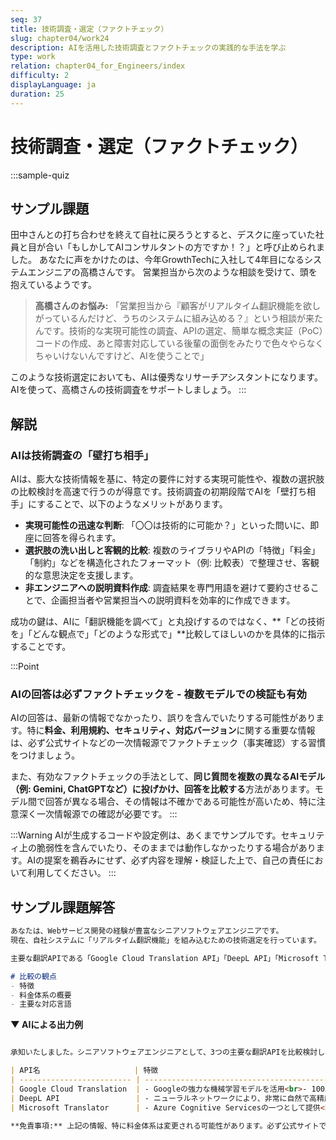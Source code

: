 ```yaml
---
seq: 37
title: 技術調査・選定（ファクトチェック）
slug: chapter04/work24
description: AIを活用した技術調査とファクトチェックの実践的な手法を学ぶ
type: work
relation: chapter04_for_Engineers/index
difficulty: 2
displayLanguage: ja
duration: 25
---
```


# 技術調査・選定（ファクトチェック）

:::sample-quiz
## サンプル課題

田中さんとの打ち合わせを終えて自社に戻ろうとすると、デスクに座っていた社員と目が合い「もしかしてAIコンサルタントの方ですか！？」と呼び止められました。
あなたに声をかけたのは、今年GrowthTechに入社して4年目になるシステムエンジニアの高橋さんです。
営業担当から次のような相談を受けて、頭を抱えているようです。

> **高橋さんのお悩み:**
> 「営業担当から『顧客がリアルタイム翻訳機能を欲しがっているんだけど、うちのシステムに組み込める？』という相談が来たんです。技術的な実現可能性の調査、APIの選定、簡単な概念実証（PoC）コードの作成、あと障害対応している後輩の面倒をみたりで色々やらなくちゃいけないんですけど、AIを使うことで」

このような技術選定においても、AIは優秀なリサーチアシスタントになります。AIを使って、高橋さんの技術調査をサポートしましょう。
:::

## 解説

### AIは技術調査の「壁打ち相手」

AIは、膨大な技術情報を基に、特定の要件に対する実現可能性や、複数の選択肢の比較検討を高速で行うのが得意です。技術調査の初期段階でAIを「壁打ち相手」にすることで、以下のようなメリットがあります。

- **実現可能性の迅速な判断**: 「〇〇は技術的に可能か？」といった問いに、即座に回答を得られます。
- **選択肢の洗い出しと客観的比較**: 複数のライブラリやAPIの「特徴」「料金」「制約」などを構造化されたフォーマット（例: 比較表）で整理させ、客観的な意思決定を支援します。
- **非エンジニアへの説明資料作成**: 調査結果を専門用語を避けて要約させることで、企画担当者や営業担当への説明資料を効率的に作成できます。

成功の鍵は、AIに「翻訳機能を調べて」と丸投げするのではなく、**「どの技術を」「どんな観点で」「どのような形式で」**比較してほしいのかを具体的に指示することです。

:::Point

### AIの回答は必ずファクトチェックを - 複数モデルでの検証も有効

AIの回答は、最新の情報でなかったり、誤りを含んでいたりする可能性があります。特に**料金、利用規約、セキュリティ、対応バージョン**に関する重要な情報は、必ず公式サイトなどの一次情報源でファクトチェック（事実確認）する習慣をつけましょう。

また、有効なファクトチェックの手法として、**同じ質問を複数の異なるAIモデル（例: Gemini, ChatGPTなど）に投げかけ、回答を比較する**方法があります。モデル間で回答が異なる場合、その情報は不確かである可能性が高いため、特に注意深く一次情報源での確認が必要です。
:::

:::Warning
AIが生成するコードや設定例は、あくまでサンプルです。セキュリティ上の脆弱性を含んでいたり、そのままでは動作しなかったりする場合があります。AIの提案を鵜呑みにせず、必ず内容を理解・検証した上で、自己の責任において利用してください。
:::

## サンプル課題解答

```markdown
あなたは、Webサービス開発の経験が豊富なシニアソフトウェアエンジニアです。
現在、自社システムに「リアルタイム翻訳機能」を組み込むための技術選定を行っています。

主要な翻訳APIである「Google Cloud Translation API」「DeepL API」「Microsoft Translator」の3つについて、以下の観点で比較し、結果をMarkdownのテーブル形式でまとめてください。

# 比較の観点
- 特徴
- 料金体系の概要
- 主要な対応言語
```

**▼ AIによる出力例**

```markdown

承知いたしました。シニアソフトウェアエンジニアとして、3つの主要な翻訳APIを比較検討し、Markdownテーブルにまとめます。

| API名                     | 特徴                                                                                             | 料金体系の概要                                                                                                   | 主要な対応言語                                                              |
| ------------------------- | ------------------------------------------------------------------------------------------------ | ---------------------------------------------------------------------------------------------------------------- | --------------------------------------------------------------------------- |
| Google Cloud Translation  | - Googleの強力な機械学習モデルを活用<br>- 100以上の言語ペアに対応<br>- 用語集機能で専門用語の翻訳精度を向上 | - 従量課金制（翻訳した文字数に基づく）<br>- 無料枠あり（例: 月間50万文字まで無料）                               | 英語、日本語、中国語、スペイン語など100言語以上                               |
| DeepL API                 | - ニューラルネットワークにより、非常に自然で高精度な翻訳が強み<br>- 文脈を理解した翻訳が得意         | - Freeプラン（月間50万文字まで無料）とProプラン（有料、文字数単価＋固定費）がある<br>- Proプランはセキュリティが強化 | 英語、日本語、ドイツ語、フランス語など30言語近くに対応（順次拡大中）        |
| Microsoft Translator      | - Azure Cognitive Servicesの一つとして提供<br>- カスタム翻訳機能で自社データを使ったチューニングが可能 | - 従量課金制（翻訳した文字数に基づく）<br>- 無料枠あり（例: 月間200万文字まで無料）                               | 英語、日本語、アラビア語、ロシア語など100言語以上                             |

**免責事項:** 上記の情報、特に料金体系は変更される可能性があります。必ず公式サイトで最新の情報を確認してください。
```
